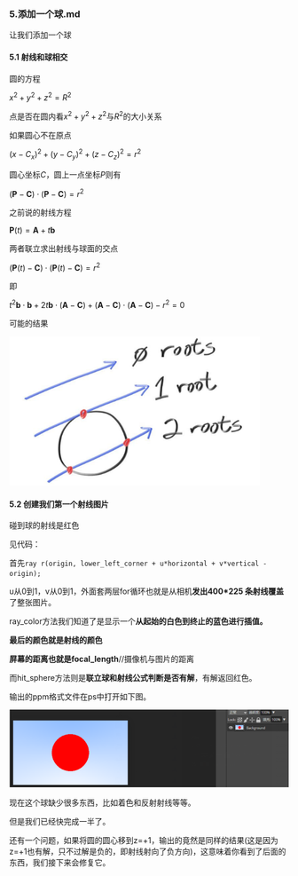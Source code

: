 ### 5.添加一个球.md

让我们添加一个球

#### 5.1 射线和球相交

圆的方程

$x^2+y^2+z^2=R^2$

点是否在圆内看$x^2+y^2+z^2$与$R^2$的大小关系

如果圆心不在原点

$(x−C_x)^2+(y−C_y)^2+(z−C_z)^2=r^2$

圆心坐标$C$，圆上一点坐标$P$则有

$(\mathbf{P} - \mathbf{C}) \cdot (\mathbf{P} - \mathbf{C})     = r^2$



之前说的射线方程

$\mathbf{P}(t) = \mathbf{A} + t\mathbf{b}$

两者联立求出射线与球面的交点

$(\mathbf{P}(t) - \mathbf{C}) \cdot (\mathbf{P}(t) - \mathbf{C}) = r^2$

即

$t^2 \mathbf{b} \cdot \mathbf{b}     + 2t \mathbf{b} \cdot (\mathbf{A}-\mathbf{C})     + (\mathbf{A}-\mathbf{C}) \cdot (\mathbf{A}-\mathbf{C}) - r^2 = 0$

可能的结果

<img src="pic/5.png" style="zoom:80%;" />







#### 5.2 创建我们第一个射线图片

碰到球的射线是红色

见代码：

首先`ray r(origin, lower_left_corner + u*horizontal + v*vertical - origin);`

u从0到1，v从0到1，外面套两层for循环也就是从相机**发出400*225 条射线覆盖**了整张图片。

ray_color方法我们知道了是显示一个**从起始的白色到终止的蓝色进行插值。**

**最后的颜色就是射线的颜色**

**屏幕的距离也就是focal_length**//摄像机与图片的距离

而hit_sphere方法则是**联立球和射线公式判断是否有解**，有解返回红色。



输出的ppm格式文件在ps中打开如下图。

![](pic/6.png)

现在这个球缺少很多东西，比如着色和反射射线等等。

但是我们已经快完成一半了。

还有一个问题，如果将圆的圆心移到z=+1，输出的竟然是同样的结果(这是因为z=+1也有解，只不过解是负的，即射线射向了负方向)，这意味着你看到了后面的东西，我们接下来会修复它。